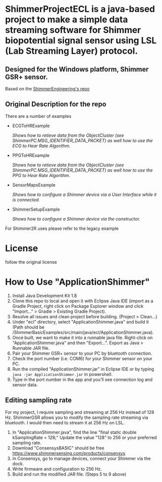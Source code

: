 # ShimmerProjectECL is a java-based project to make a simple data streaming software for Shimmer biopotential signal sensor using LSL (Lab Streaming Layer) protocol.
## Designed for the Windows platform, Shimmer GSR+ sensor.

Based on the [ShimmerEngineering's repo](https://github.com/ShimmerEngineering/ShimmerJavaExamples)

## Original Description for the repo
There are a number of examples
- ECGToHRExample

  _Shows how to retieve data from the ObjectCluster (see ShimmerPC.MSG_IDENTIFIER_DATA_PACKET) as well how to use the ECG to Hear Rate Algorithm._
  
- PPGToHRExample

  _Shows how to retieve data from the ObjectCluster (see ShimmerPC.MSG_IDENTIFIER_DATA_PACKET) as well how to use the PPG to Hear Rate Algorithm._

- SensorMapsExample

  _Shows how to configure a Shimmer device via a User Interface while it is connected._

- ShimmerSetupExample

  _Shows how to configure a Shimmer device via the constructor._

For Shimmer2R uses please refer to the legacy example


# License
follow the original license

# How to Use "ApplicationShimmer"
1. Install Java Development Kit 1.8
2. Clone this repo to local and open it with Eclipse Java IDE (import as a Gradle Project, right click on Package Explorer window and click "Import..." > Gradle > Existing Gradle Project).
3. Resolve all issues and clean project before building. (Project > Clean...) 
4. Under "ecl" directory, select "ApplicationShimmer.java" and build it (Path should be /ShimmerBasicExamples/src/main/java/ecl/ApplicationShimmer.java). 
5. Once built, we want to make it into a runnable java file. Right-click on "ApplicationShimmer.java" and then "Export...". Export as Java > Runnable JAR file.
6. Pair your Shimmer GSR+ sensor to your PC by bluetooth connection.
7. Check the port number (i.e. COM6) for your Shimmer sensor on your PC.
8. Run the compiled "ApplicationShimmer.jar" in Eclipse IDE or by typing `java -jar ApplicationShimmer.jar` in powershell.
9. Type in the port number in the app and you'll see connection log and sensor data.

## Editing sampling rate
For my project, I require sampling and streaming at 256 Hz instead of 128 Hz. ShimmerGSR allows you to modify the sampling rate streaming via bluetooth. I would then need to stream it at 256 Hz on LSL.
1. In "ApplicationShimmer.java", find the line "final static double kSamplingRate = 128;" Update the value "128" to 256 or your preferred sampling rate.
2. Download "ConsensysBASIC" should be free https://www.shimmersensing.com/products/consensys
3. In Consensys, go to manage devices, connect your Shimmer via the dock.
4. Write firmware and configuration to 256 Hz.
5. Build and run the modified JAR file. (Steps 5 to 9 above)

